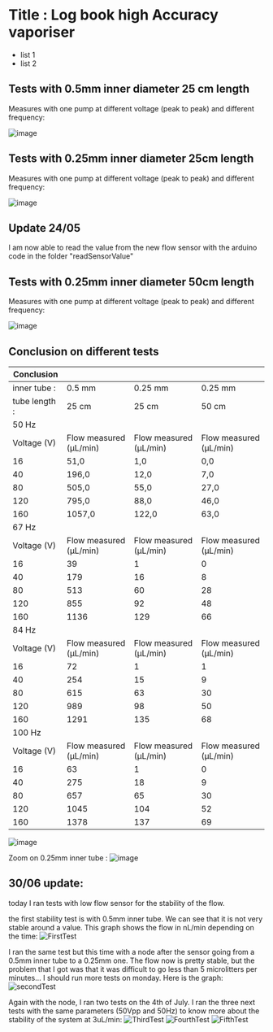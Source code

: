 # Title : Log book high Accuracy vaporiser

- list 1
- list 2

## Tests with 0.5mm inner diameter 25 cm length

Measures with one pump at different voltage (peak to peak) and different frequency: 

![image](https://github.com/vgkinis/high_accuracy_vaporiser_NBI/assets/72393572/9f1d385e-8405-41a2-9753-2356415af098)

## Tests with 0.25mm inner diameter 25cm length

Measures with one pump at different voltage (peak to peak) and different frequency: 

![image](https://github.com/vgkinis/high_accuracy_vaporiser_NBI/assets/72393572/0c760832-68f9-4b99-9ce7-b7d951792574)

## Update 24/05

I am now able to read the value from the new flow sensor with the arduino code in the folder "readSensorValue"

## Tests with 0.25mm inner diameter 50cm length

Measures with one pump at different voltage (peak to peak) and different frequency: 

![image](https://github.com/vgkinis/high_accuracy_vaporiser_NBI/assets/72393572/ed23f4c7-ea4f-4cfd-8489-96aee1461938)

## Conclusion on different tests

| Conclusion    |                        |                        |                        |
|---------------|------------------------|------------------------|------------------------|
| inner tube :  | 0.5 mm                 | 0.25 mm                | 0.25 mm                |
| tube length : | 25 cm                  | 25 cm                  | 50 cm                  |
| 50 Hz         |                        |                        |                        |
| Voltage (V)   | Flow measured (µL/min) | Flow measured (µL/min) | Flow measured (µL/min) |
| 16            | 51,0                   | 1,0                    | 0,0                    |
| 40            | 196,0                  | 12,0                   | 7,0                    |
| 80            | 505,0                  | 55,0                   | 27,0                   |
| 120           | 795,0                  | 88,0                   | 46,0                   |
| 160           | 1057,0                 | 122,0                  | 63,0                   |
| 67 Hz         |                        |                        |                        |
| Voltage (V)   | Flow measured (µL/min) | Flow measured (µL/min) | Flow measured (µL/min) |
| 16            | 39                     | 1                      | 0                      |
| 40            | 179                    | 16                     | 8                      |
| 80            | 513                    | 60                     | 28                     |
| 120           | 855                    | 92                     | 48                     |
| 160           | 1136                   | 129                    | 66                     |
| 84 Hz         |                        |                        |                        |
| Voltage (V)   | Flow measured (µL/min) | Flow measured (µL/min) | Flow measured (µL/min) |
| 16            | 72                     | 1                      | 1                      |
| 40            | 254                    | 15                     | 9                      |
| 80            | 615                    | 63                     | 30                     |
| 120           | 989                    | 98                     | 50                     |
| 160           | 1291                   | 135                    | 68                     |
| 100 Hz        |                        |                        |                        |
| Voltage (V)   | Flow measured (µL/min) | Flow measured (µL/min) | Flow measured (µL/min) |
| 16            | 63                     | 1                      | 0                      |
| 40            | 275                    | 18                     | 9                      |
| 80            | 657                    | 65                     | 30                     |
| 120           | 1045                   | 104                    | 52                     |
| 160           | 1378                   | 137                    | 69                     |


![image](https://github.com/vgkinis/high_accuracy_vaporiser_NBI/assets/72393572/cf9c2481-09f4-428d-8533-d0548bff0eb8)

Zoom on 0.25mm inner tube : 
![image](https://github.com/vgkinis/high_accuracy_vaporiser_NBI/assets/72393572/e4f06cbb-78b4-4412-b6b9-dff5fdc6b0cd)

## 30/06 update:

today I ran tests with low flow sensor for the stability of the flow. 

the first stability test is with 0.5mm inner tube. We can see that it is not very stable around a value.
This graph shows the flow in nL/min depending on the time: 
![FirstTest](https://github.com/vgkinis/high_accuracy_vaporiser_NBI/assets/72393572/15ad39ea-9109-45c5-bbe8-129cab8496f2)


I ran the same test but this time with a node after the sensor going from a 0.5mm inner tube to a 0.25mm one. The flow now is pretty stable, but the problem that I got was that it was difficult to go less than 5 microlitters per minutes... I should run more tests on monday.
Here is the graph: 
![secondTest](https://github.com/vgkinis/high_accuracy_vaporiser_NBI/assets/72393572/3749c840-1d70-4d56-a806-f26555719781)


Again with the node, I ran two tests on the 4th of July. I ran the three next tests with the same parameters (50Vpp and 50Hz) to know more about the stability of the system at 3uL/min: 
![ThirdTest](https://github.com/vgkinis/high_accuracy_vaporiser_NBI/assets/72393572/a13b0f61-4e7a-46f1-84f9-8d719518f570)
![FourthTest](https://github.com/vgkinis/high_accuracy_vaporiser_NBI/assets/72393572/96cce11f-e996-40a8-80ae-e2acc1722c53)
![FifthTest](https://github.com/vgkinis/high_accuracy_vaporiser_NBI/assets/72393572/2a5aa705-3bfc-4bec-803e-d86b7270b872)


